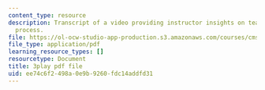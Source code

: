 ```yaml
---
content_type: resource
description: Transcript of a video providing instructor insights on teaching the iterative
  process.
file: https://ol-ocw-studio-app-production.s3.amazonaws.com/courses/cms-611j-creating-video-games-fall-2014/ee74c6f2498a0e9b9260fdc14addfd31_B3_z1qTD2ZE.pdf
file_type: application/pdf
learning_resource_types: []
resourcetype: Document
title: 3play pdf file
uid: ee74c6f2-498a-0e9b-9260-fdc14addfd31
---
```

